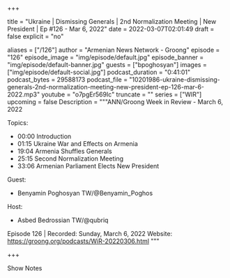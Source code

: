 
+++

title = "Ukraine | Dismissing Generals | 2nd Normalization Meeting | New President | Ep #126 - Mar 6, 2022"
date = 2022-03-07T02:01:49
draft = false
explicit = "no"

aliases = ["/126"]
author = "Armenian News Network - Groong"
episode = "126"
episode_image = "img/episode/default.jpg"
episode_banner = "img/episode/default-banner.jpg"
guests = ["bpoghosyan"]
images = ["img/episode/default-social.jpg"]
podcast_duration = "0:41:01"
podcast_bytes = 29588173
podcast_file = "10201986-ukraine-dismissing-generals-2nd-normalization-meeting-new-president-ep-126-mar-6-2022.mp3"
youtube = "o7pgEr569Ic"
truncate = ""
series = ["WIR"]
upcoming = false
Description = """ANN/Groong Week in Review - March 6, 2022

Topics:
* 00:00 Introduction
* 01:15 Ukraine War and Effects on Armenia
* 19:04 Armenia Shuffles Generals
* 25:15 Second Normalization Meeting
* 33:06 Armenian Parliament Elects New President

Guest:
* Benyamin Poghosyan TW/@Benyamin_Poghos

Host:
* Asbed Bedrossian TW/@qubriq


Episode 126 | Recorded: Sunday, March 6, 2022
Website: https://groong.org/podcasts/WiR-20220306.html
"""

+++

Show Notes

